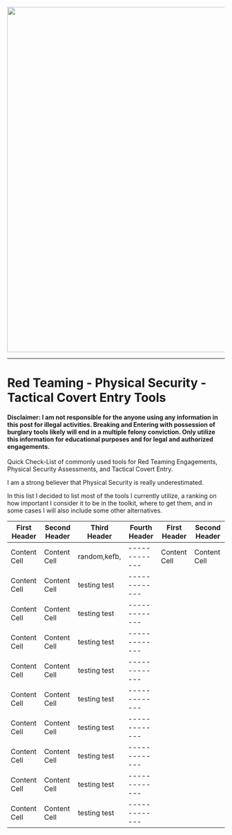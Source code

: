 <p align="center">
<img src="https://user-images.githubusercontent.com/43127781/167242259-5fceb1dc-1eb9-47bc-a604-e25a2910117e.jpg" width="800">
</p>


-------------------------------------------------------------------------------------------------------
#       Red Teaming - Physical Security - Tactical Covert Entry Tools

#### Disclaimer: I am not responsible for the anyone using any information in this post for illegal activities. Breaking and Entering with possession of burglary tools likely will end in a multiple felony conviction. Only utilize this information for educational purposes and for legal and authorized engagements.

Quick Check-List of commonly used tools for Red Teaming Engagements, Physical Security Assessments, and Tactical Covert Entry.

I am a strong believer that Physical Security is really underestimated.

In this list I decided to list most of the tools I currently utilize, a ranking on how important I consider it to be in the toolkit, where to get them, and in some cases I will also include some other alternatives.


First Header | Second Header | Third Header | Fourth Header | First Header | Second Header |
------------ | ------------- | ------------ | ------------- | ------------ | ------------- |
Content Cell | Content Cell  | random,kefb, | ------------- | Content Cell | Content Cell  |
Content Cell | Content Cell  | testing test | -------------
Content Cell | Content Cell  | testing test | -------------
Content Cell | Content Cell  | testing test | -------------
Content Cell | Content Cell  | testing test | -------------
Content Cell | Content Cell  | testing test | -------------
Content Cell | Content Cell  | testing test | -------------
Content Cell | Content Cell  | testing test | -------------
Content Cell | Content Cell  | testing test | -------------
Content Cell | Content Cell  | testing test | -------------
